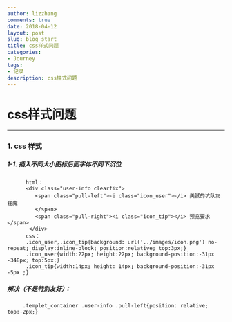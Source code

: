 ```yaml
---
author: lizzhang
comments: true
date: 2018-04-12
layout: post
slug: blog_start
title: css样式问题
categories:
- Journey
tags:
- 记录
description: css样式问题
---
```


# css样式问题
-------------


### 1. css 样式 

##### 1-1. 插入不同大小图标后面字体不同下沉位
```
      html：     
      <div class="user-info clearfix">
         <span class="pull-left"><i class="icon_user"></i> 美腻的坑队友狂魔
         </span>
         <span class="pull-right"><i class="icon_tip"></i> 预览要求</span>
       </div>
      css：
      .icon_user,.icon_tip{background: url('../images/icon.png') no-repeat; display:inline-block; position:relative; top:3px;}
      .icon_user{width:22px; height:22px; background-position:-31px -348px; top:5px;}
      .icon_tip{width:14px; height: 14px; background-position:-31px -5px ;}
```      
##### 解决（不是特别友好）：
```
     .templet_container .user-info .pull-left{position: relative; top:-2px;}
```